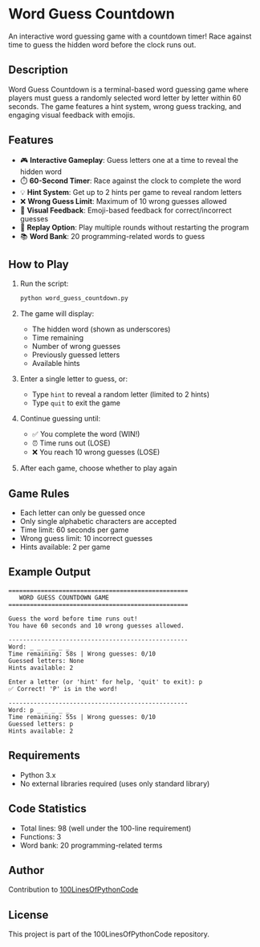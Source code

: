 # Word Guess Countdown

An interactive word guessing game with a countdown timer! Race against time to guess the hidden word before the clock runs out.

## Description

Word Guess Countdown is a terminal-based word guessing game where players must guess a randomly selected word letter by letter within 60 seconds. The game features a hint system, wrong guess tracking, and engaging visual feedback with emojis.

## Features

- 🎮 **Interactive Gameplay**: Guess letters one at a time to reveal the hidden word
- ⏱️ **60-Second Timer**: Race against the clock to complete the word
- 💡 **Hint System**: Get up to 2 hints per game to reveal random letters
- ❌ **Wrong Guess Limit**: Maximum of 10 wrong guesses allowed
- 🎨 **Visual Feedback**: Emoji-based feedback for correct/incorrect guesses
- 🔄 **Replay Option**: Play multiple rounds without restarting the program
- 📚 **Word Bank**: 20 programming-related words to guess

## How to Play

1. Run the script:
   ```bash
   python word_guess_countdown.py
   ```

2. The game will display:
   - The hidden word (shown as underscores)
   - Time remaining
   - Number of wrong guesses
   - Previously guessed letters
   - Available hints

3. Enter a single letter to guess, or:
   - Type `hint` to reveal a random letter (limited to 2 hints)
   - Type `quit` to exit the game

4. Continue guessing until:
   - ✅ You complete the word (WIN!)
   - ⏰ Time runs out (LOSE)
   - ❌ You reach 10 wrong guesses (LOSE)

5. After each game, choose whether to play again

## Game Rules

- Each letter can only be guessed once
- Only single alphabetic characters are accepted
- Time limit: 60 seconds per game
- Wrong guess limit: 10 incorrect guesses
- Hints available: 2 per game

## Example Output

```
==================================================
   WORD GUESS COUNTDOWN GAME
==================================================

Guess the word before time runs out!
You have 60 seconds and 10 wrong guesses allowed.

--------------------------------------------------
Word: _ _ _ _ _ _
Time remaining: 58s | Wrong guesses: 0/10
Guessed letters: None
Hints available: 2

Enter a letter (or 'hint' for help, 'quit' to exit): p
✅ Correct! 'P' is in the word!

--------------------------------------------------
Word: p _ _ _ _ _
Time remaining: 55s | Wrong guesses: 0/10
Guessed letters: p
Hints available: 2
```

## Requirements

- Python 3.x
- No external libraries required (uses only standard library)

## Code Statistics

- Total lines: 98 (well under the 100-line requirement)
- Functions: 3
- Word bank: 20 programming-related terms

## Author

Contribution to [100LinesOfPythonCode](https://github.com/sumanth-0/100LinesOfPythonCode)

## License

This project is part of the 100LinesOfPythonCode repository.
